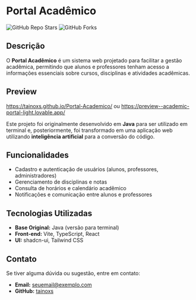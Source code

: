 # Portal Acadêmico

![GitHub Repo Stars](https://img.shields.io/github/stars/tainoxs/Portal-Academico?style=social)
![GitHub Forks](https://img.shields.io/github/forks/tainoxs/Portal-Academico?style=social)

## Descrição
O **Portal Acadêmico** é um sistema web projetado para facilitar a gestão acadêmica, permitindo que alunos e professores tenham acesso a informações essenciais sobre cursos, disciplinas e atividades acadêmicas.

## Preview
https://tainoxs.github.io/Portal-Academico/ 
ou
https://preview--academic-portal-light.lovable.app/

Este projeto foi originalmente desenvolvido em **Java** para ser utilizado em terminal e, posteriormente, foi transformado em uma aplicação web utilizando **inteligência artificial** para a conversão do código.

## Funcionalidades
- Cadastro e autenticação de usuários (alunos, professores, administradores)
- Gerenciamento de disciplinas e notas
- Consulta de horários e calendário acadêmico
- Notificações e comunicação entre alunos e professores

## Tecnologias Utilizadas
- **Base Original:** Java (versão para terminal)
- **Front-end:** Vite, TypeScript, React
- **UI:** shadcn-ui, Tailwind CSS

## Contato
Se tiver alguma dúvida ou sugestão, entre em contato:
- **Email:** [seuemail@exemplo.com](mailto:tainoxslr@gmail.com)
- **GitHub:** [tainoxs](https://github.com/tainoxs/)


